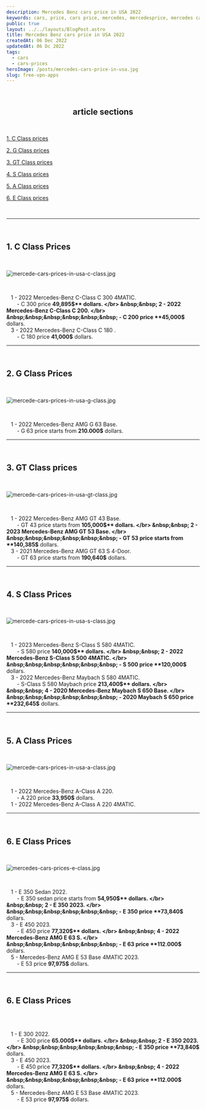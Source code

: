 ```yaml
---
description: Mercedes Benz cars price in USA 2022
keywords: cars, price, cars price, mercedes, mercedesprice, mercedes cars price, mercedes benz.
public: true
layout: ../../layouts/BlogPost.astro
title: Mercedes Benz cars price in USA 2022
createdAt: 06 Dec 2022
updatedAt: 06 Dc 2022
tags:
  - cars
  - cars-prices
heroImage: /posts/mercedes-cars-price-in-usa.jpg
slug: free-vpn-apps
---
```


</br>

## <center>article sections </center>

</br>

[1. C Class prices](#1-c-class-prices)

[2. G Class prices](#2-g-class-prices)

[3. GT Class prices](#3-gt-class-prices)

[4. S Class prices](#4-s-class-prices)

[5. A Class prices](#5-a-class-prices)

[6. E Class prices](#6-e-class-prices)

</br>

---

</br>

## 1. C Class Prices

</br>

![mercede-cars-prices-in-usa-c-class.jpg](/posts/mercede-cars-prices-in-usa-c-class.jpg)

</br>

&nbsp;&nbsp; 1 - 2022 Mercedes-Benz C-Class C 300 4MATIC.
</br>
&nbsp;&nbsp;&nbsp;&nbsp;&nbsp;&nbsp; - C 300 price **49,895$** dollars.
</br>
&nbsp;&nbsp; 2 - 2022 Mercedes-Benz C-Class C 200.
</br>
&nbsp;&nbsp;&nbsp;&nbsp;&nbsp;&nbsp; - C 200 price **45,000$** dollars.
</br>
&nbsp;&nbsp; 3 - 2022 Mercedes-Benz C-Class C 180 .
</br>
&nbsp;&nbsp;&nbsp;&nbsp;&nbsp;&nbsp; - C 180 price **41,000$** dollars.
</br>

---

</br>

## 2. G Class Prices

</br>

![mercede-cars-prices-in-usa-g-class.jpg](/posts/mercede-cars-prices-in-usa-G-class.jpeg)

</br>

&nbsp;&nbsp; 1 - 2022 Mercedes-Benz AMG G 63 Base.
</br>
&nbsp;&nbsp;&nbsp;&nbsp;&nbsp;&nbsp; - G 63 price starts from **210.000$** dollars.
</br>

---

</br>

## 3. GT Class prices

</br>

![mercede-cars-prices-in-usa-gt-class.jpg](/posts/mercede-cars-prices-in-usa-GT-class.jpeg)

</br>

&nbsp;&nbsp; 1 - 2022 Mercedes-Benz AMG GT 43 Base.
</br>
&nbsp;&nbsp;&nbsp;&nbsp;&nbsp;&nbsp; - GT 43 price starts from **105,000$** dollars.
</br>
&nbsp;&nbsp; 2 - 2023 Mercedes-Benz AMG GT 53 Base.
</br>
&nbsp;&nbsp;&nbsp;&nbsp;&nbsp;&nbsp; - GT 53 price starts from **140,385$** dollars.
</br>
&nbsp;&nbsp; 3 - 2021 Mercedes-Benz AMG GT 63 S 4-Door.
</br>
&nbsp;&nbsp;&nbsp;&nbsp;&nbsp;&nbsp; - GT 63 price starts from **190,640$** dollars.
</br>

---

</br>

## 4. S Class Prices

</br>

![mercede-cars-prices-in-usa-s-class.jpg](/posts/mercede-cars-prices-in-usa-S-class.jpeg)

</br>

&nbsp;&nbsp; 1 - 2023 Mercedes-Benz S-Class S 580 4MATIC.
</br>
&nbsp;&nbsp;&nbsp;&nbsp;&nbsp;&nbsp; - S 580 price **140,000$** dollars.
</br>
&nbsp;&nbsp; 2 - 2022 Mercedes-Benz S-Class S 500 4MATIC.
</br>
&nbsp;&nbsp;&nbsp;&nbsp;&nbsp;&nbsp; - S 500 price **120,000$** dollars.
</br>
&nbsp;&nbsp; 3 - 2022 Mercedes-Benz Maybach S 580 4MATIC.
</br>
&nbsp;&nbsp;&nbsp;&nbsp;&nbsp;&nbsp; - S-Class S 580 Maybach price **213,400$** dollars.
</br>
&nbsp;&nbsp; 4 - 2020 Mercedes-Benz Maybach S 650 Base.
</br>
&nbsp;&nbsp;&nbsp;&nbsp;&nbsp;&nbsp; - 2020 Maybach S 650 price **232,645$** dollars.
</br>

---

</br>

## 5. A Class Prices

</br>

![mercede-cars-prices-in-usa-a-class.jpg](/posts/mercede-cars-prices-in-usa-A-class.jpeg)

</br>

&nbsp;&nbsp; 1 - 2022 Mercedes-Benz A-Class A 220.
</br>
&nbsp;&nbsp;&nbsp;&nbsp;&nbsp;&nbsp; - A 220 price **33,950$** dollars.
</br>
&nbsp;&nbsp; 1 - 2022 Mercedes-Benz A-Class A 220 4MATIC.
</br>

---

</br>

## 6. E Class Prices

</br>

![mercedes-cars-prices-e-class.jpg](/posts/mercedes-cars-prices-e-class.jpg)

</br>

&nbsp;&nbsp; 1 - E 350 Sedan 2022.
</br>
&nbsp;&nbsp;&nbsp;&nbsp;&nbsp;&nbsp; - E 350 sedan price starts from **54,950$** dollars.
</br>
&nbsp;&nbsp; 2 - E 350 2023.
</br>
&nbsp;&nbsp;&nbsp;&nbsp;&nbsp;&nbsp; - E 350 price **73,840$** dollars.
</br>
&nbsp;&nbsp; 3 - E 450 2023.
</br>
&nbsp;&nbsp;&nbsp;&nbsp;&nbsp;&nbsp; - E 450 price **77,320$** dollars.
</br>
&nbsp;&nbsp; 4 - 2022 Mercedes-Benz AMG E 63 S.
</br>
&nbsp;&nbsp;&nbsp;&nbsp;&nbsp;&nbsp; - E 63 price **112.000$** dollars.
</br>
&nbsp;&nbsp; 5 - Mercedes-Benz AMG E 53 Base 4MATIC 2023.
</br>
&nbsp;&nbsp;&nbsp;&nbsp;&nbsp;&nbsp; - E 53 price **97,975$** dollars.
</br>

---

</br>

## 6. E Class Prices

</br>

<!-- ![mercedes-cars-prices-sl-class.jpg](/posts/mercedes-cars-prices-e-class.jpg) -->

</br>

&nbsp;&nbsp; 1 - E 300 2022.
</br>
&nbsp;&nbsp;&nbsp;&nbsp;&nbsp;&nbsp; - E 300 price **65.000$** dollars.
</br>
&nbsp;&nbsp; 2 - E 350 2023.
</br>
&nbsp;&nbsp;&nbsp;&nbsp;&nbsp;&nbsp; - E 350 price **73,840$** dollars.
</br>
&nbsp;&nbsp; 3 - E 450 2023.
</br>
&nbsp;&nbsp;&nbsp;&nbsp;&nbsp;&nbsp; - E 450 price **77,320$** dollars.
</br>
&nbsp;&nbsp; 4 - 2022 Mercedes-Benz AMG E 63 S.
</br>
&nbsp;&nbsp;&nbsp;&nbsp;&nbsp;&nbsp; - E 63 price **112.000$** dollars.
</br>
&nbsp;&nbsp; 5 - Mercedes-Benz AMG E 53 Base 4MATIC 2023.
</br>
&nbsp;&nbsp;&nbsp;&nbsp;&nbsp;&nbsp; - E 53 price **97,975$** dollars.
</br>
